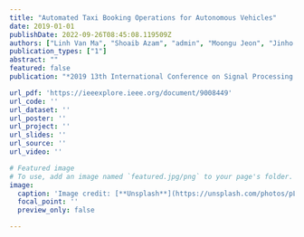 ```yaml
---
title: "Automated Taxi Booking Operations for Autonomous Vehicles"
date: 2019-01-01
publishDate: 2022-09-26T08:45:08.119509Z
authors: ["Linh Van Ma", "Shoaib Azam", "admin", "Moongu Jeon", "Jinho Choi"]
publication_types: ["1"]
abstract: ""
featured: false
publication: "*2019 13th International Conference on Signal Processing and Communication Systems (ICSPCS)*"

url_pdf: 'https://ieeexplore.ieee.org/document/9008449'
url_code: ''
url_dataset: ''
url_poster: ''
url_project: ''
url_slides: ''
url_source: ''
url_video: ''

# Featured image
# To use, add an image named `featured.jpg/png` to your page's folder.
image:
  caption: 'Image credit: [**Unsplash**](https://unsplash.com/photos/pLCdAaMFLTE)'
  focal_point: ''
  preview_only: false

---
```


